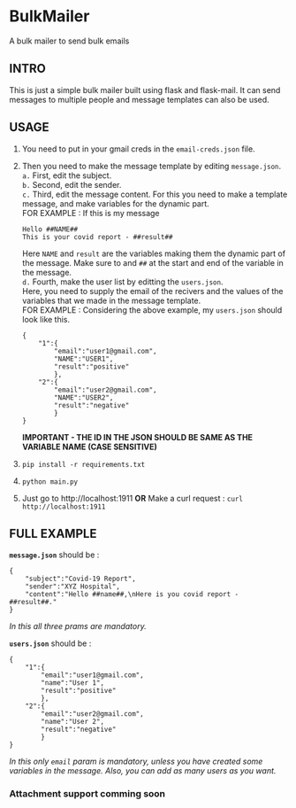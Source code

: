 # BulkMailer
A bulk mailer to send bulk emails


## INTRO
This is just a simple bulk mailer built using flask and flask-mail. It can send messages to multiple people and message templates can also be used.

## USAGE
   1. You need to put in your gmail creds in the `email-creds.json` file.
   
   2. Then you need to make the message template by editing `message.json`.  
      `a.` First, edit the subject.  
      `b.` Second, edit the sender.  
      `c.` Third, edit the message content. For this you need to make a template message, and make variables for the dynamic part.  
         FOR EXAMPLE : If this is my message  
         ```
         Hello ##NAME##
         This is your covid report - ##result##
         ```
         Here `NAME` and `result` are the variables making them the dynamic part of the message.
         Make sure to and `##` at the start and end of the variable in the message.  
      `d.` Fourth, make the user list by editting the `users.json`.  
         Here, you need to supply the email of the recivers and the values of the variables that we made in the message template.  
         FOR EXAMPLE : Considering the above example, my `users.json` should look like this.  
         ```
         {
             "1":{
                 "email":"user1@gmail.com",
                 "NAME":"USER1",
                 "result":"positive"
                 },
             "2":{
                 "email":"user2@gmail.com",
                 "NAME":"USER2",
                 "result":"negative"
                 }
         }                 
         ```
         **IMPORTANT - THE ID IN THE JSON SHOULD BE SAME AS THE VARIABLE NAME (CASE SENSITIVE)**  
         
   3. `pip install -r requirements.txt`  
   
   4. `python main.py`  
   
   5. Just go to http://localhost:1911 **OR** Make a curl request : `curl http://localhost:1911`


## FULL EXAMPLE

**`message.json`** should be :
```
{
    "subject":"Covid-19 Report",
    "sender":"XYZ Hospital",
    "content":"Hello ##name##,\nHere is you covid report - ##result##."
}
```
*In this all three prams are mandatory.*
  

**`users.json`** should be :
```
{
    "1":{
        "email":"user1@gmail.com",
        "name":"User 1",
        "result":"positive"
        },
    "2":{
        "email":"user2@gmail.com",
        "name":"User 2",
        "result":"negative"
        }
}
```
*In this only `email` param is mandatory, unless you have created some variables in the message.*
*Also, you can add as many users as you want.*

### Attachment support comming soon
